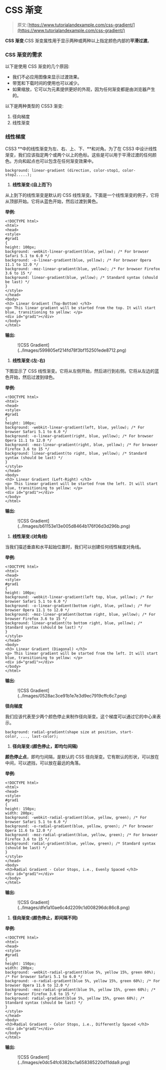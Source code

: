 # CSS 渐变

> 原文:[https://www.tutorialandexample.com/css-gradient/](https://www.tutorialandexample.com/css-gradient/)

**CSS 渐变**:CSS 渐变属性用于显示两种或两种以上指定颜色内部的**平滑过渡**。

### CSS 渐变的需求

以下是使用 CSS 渐变的几个原因:

*   我们不必应用图像来显示过渡效果。
*   带宽和下载时间的使用也可以减少。
*   如果缩放，它可以为元素提供更好的外观，因为任何渐变都是由浏览器产生的。

以下是两种类型的 CSS3 渐变:

1.  径向梯度
2.  线性渐变

### 线性梯度

CSS3 **中的线性渐变为左、右、上、下、**和对角。为了在 CSS3 中设计线性渐变，我们应该指定两个或两个以上的色标。这些是可以用于平滑过渡的任何颜色。方向和起点也可以包含在任何渐变效果中。

```
background: linear-gradient (direction, color-stop1, color-stop2.....);  
```

1.  **线性渐变:(自上而下)**

从上到下的线性渐变是默认的 CSS 线性渐变。下面是一个线性渐变的例子，它将从顶部开始。它将从蓝色开始，然后过渡到黄色。

**举例:**

```
<!DOCTYPE html> 
<html> 
<head> 
<style> 
#grad1
{ 
height: 100px; 
background: -webkit-linear-gradient(blue, yellow); /* For browser Safari 5.1 to 6.0 */ 
background: -o-linear-gradient(blue, yellow); /* For browser Opera 11.1 to 12.0 */ 
background: -moz-linear-gradient(blue, yellow); /* For browser Firefox 3.6 to 15 */ 
background: linear-gradient(blue, yellow); /* Standard syntax (should be last) */ 
} 
</style> 
</head> 
<body> 
<h3> Linear Gradient (Top-Bottom) </h3> 
<p> This linear gradient will be started from the top. It will start blue, transitioning to yellow: </p>  
<div id="grad1"></div> 
</body> 
</html> 
```

**输出:**

<figure class="wp-block-image size-large">![CSS Gradient](../Images/599805ef214fd78f3bf152501ede8712.png)</figure>

1.  **线性渐变:(左-右)**

下图显示了 CSS 线性渐变。它将从左侧开始，然后进行到右侧。它将从左边的蓝色开始，然后过渡到绿色。

**举例:**

```
<!DOCTYPE html> 
<html> 
<head> 
<style> 
#grad1
{ 
height: 100px; 
background: -webkit-linear-gradient(left, blue, yellow); /* For browser Safari 5.1 to 6.0 */ 
background: -o-linear-gradient(right, blue, yellow); /* For browser Opera 11.1 to 12.0 */ 
background: -moz-linear-gradient(right, blue, yellow); /* For browser Firefox 3.6 to 15 */ 
background: linear-gradient(to right, blue, yellow); /* Standard syntax (should be last) */ 
} 
</style> 
</head> 
<body> 
<h3> Linear Gradient (Left-Right) </h3> 
<p> This linear gradient will be started from the left. It will start blue, transitioning to yellow: </p> 
<div id="grad1"></div> 
</body> 
</html> 
```

**输出:**

<figure class="wp-block-image size-large">![CSS Gradient](../Images/b61153e13e005d8464b176f06d3d296b.png)</figure>

1.  **线性渐变:(对角线)**

当我们描述垂直和水平起始位置时，我们可以创建任何线性梯度对角线。

**举例:**

```
<!DOCTYPE html> 
<html> 
<head> 
<style> 
#grad1
{ 
height: 100px; 
background: -webkit-linear-gradient(left top, blue, yellow); /* For browser Safari 5.1 to 6.0 */ 
background: -o-linear-gradient(bottom right, blue, yellow); /* For browser Opera 11.1 to 12.0 */ 
background: -moz-linear-gradient(bottom right, blue, yellow); /* For browser Firefox 3.6 to 15 */ 
background: linear-gradient(to bottom right, blue, yellow); /* Standard syntax (should be last) */ 
} 
</style> 
</head> 
<body> 
<h3> Linear Gradient (Diagonal) </h3> 
<p> This linear gradient will be started from the left. It will start blue, transitioning to yellow: </p> 
<div id="grad1"></div> 
</body> 
</html> 
```

**输出:**

<figure class="wp-block-image size-large">![CSS Gradient](../Images/0528ac3ce91b1e7e3d9ec7919cffc6c7.png)</figure>

**径向梯度**

我们应该代表至少两个颜色停止来制作径向渐变。这个梯度可以通过它的中心来表示。

```
background: radial-gradient(shape size at position, start-color, ..., last-color);   
```

1.  **径向渐变:(颜色停止，即均匀间隔)**

**颜色停止点**，即均匀间隔，是默认的 CSS 径向渐变。它有默认的形状，可以放在中间，可以遮挡，可以放在最远的角落。

**举例:**

```
<!DOCTYPE html> 
<html> 
<head> 
<style> 
#grad1
{ 
height: 150px; 
width: 200px; 
background: -webkit-radial-gradient(blue, yellow, green); /* For browser Safari 5.1 to 6.0 */ 
background: -o-radial-gradient(blue, yellow, green); /* For browser Opera 11.6 to 12.0 */ 
background: -moz-radial-gradient(blue, yellow, green); /* For browser Firefox 3.6 to 15 */ 
background: radial-gradient(blue, yellow, green); /* Standard syntax (should be last) */ 
} 
</style> 
</head> 
<body> 
<h3>Radial Gradient - Color Stops, i.e., Evenly Spaced </h3> 
<div id="grad1"></div> 
</body> 
</html> 
```

**输出:**

<figure class="wp-block-image size-large">![CSS Gradient](../Images/dfe1a10ae6c4d2209c1d008296dc86c8.png)</figure>

1.  **径向渐变:(颜色停止，即间隔不同)**

**举例:**

```
<!DOCTYPE html> 
<html> 
<head> 
<style> 
#grad1
{ 
height: 150px; 
width: 200px; 
background: -webkit-radial-gradient(blue 5%, yellow 15%, green 60%); /* For browser Safari 5.1 to 6.0 */ 
background: -o-radial-gradient(blue 5%, yellow 15%, green 60%); /* For browser Opera 11.6 to 12.0 */ 
background: -moz-radial-gradient(blue 5%, yellow 15%, green 60%); /* For browser Firefox 3.6 to 15 */ 
background: radial-gradient(blue 5%, yellow 15%, green 60%); /* Standard syntax (should be last) */ 
} 
</style> 
</head> 
<body> 
<h3>Radial Gradient - Color Stops, i.e., Differently Spaced </h3> 
<div id="grad1"></div> 
</body> 
</html> 
```

**输出:**

<figure class="wp-block-image size-large">![CSS Gradient](../Images/e0dc54fc6382bc1a658385220d11dda9.png)</figure>
